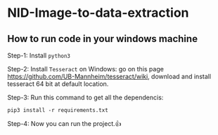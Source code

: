# NID-Image-to-data-extraction

## How to run code in your windows machine

Step-1: Install `python3` 

Step-2: Install `Tesseract` on Windows:
        go on this page https://github.com/UB-Mannheim/tesseract/wiki, download and install tesseract 64 bit at default location.
        
Step-3: Run this command to get all the dependencis:
```
pip3 install -r requirements.txt
```
Step-4: Now you can run the project.:+1:

